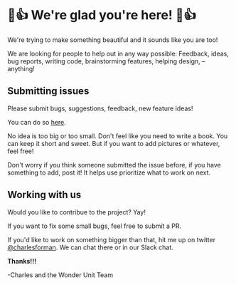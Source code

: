 # 🎉👍 We're glad you're here! 🎉👍

We're trying to make something beautiful and it sounds like you are too!

We are looking for people to help out in any way possible: Feedback, ideas, bug reports, writing code, brainstorming features, helping design, – anything!

## Submitting issues

Please submit bugs, suggestions, feedback, new feature ideas!

You can do so [here](https://github.com/wonderunit/storyboarder/issues/new).

No idea is too big or too small. Don't feel like you need to write a book. You can keep it short and sweet. But if you want to add pictures or whatever, feel free!

Don't worry if you think someone submitted the issue before, if you have something to add, post it! It helps use prioritize what to work on next.

## Working with us

Would you like to contribue to the project? Yay!

If you want to fix some small bugs, feel free to submit a PR. 

If you'd like to work on something bigger than that, hit me up on twitter [@charlesforman](https://twitter.com/charlesforman). We can chat there or in our Slack chat.

**Thanks!!!**

-Charles and the Wonder Unit Team
